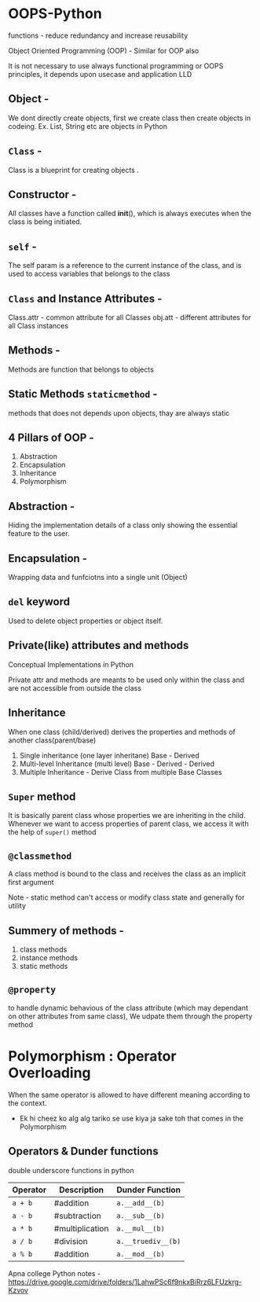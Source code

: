 # OOPS-Python

functions - reduce redundancy and increase reusability

Object Oriented Programming (OOP) - Similar for OOP also

It is not necessary to use always functional programming or OOPS principles, it depends upon usecase and application LLD

## Object - 
We dont directly create objects, first we create class then create objects in codeing.
Ex. List, String etc are objects in Python

## `Class` - 
Class is a blueprint for creating objects .

## Constructor -
All classes have a function called __init__(), which is always executes when the class is being initiated.

## `self` - 
The self param is a reference to the current instance of the class, and is used to access variables that belongs to the class

## `Class` and Instance Attributes - 
Class.attr - common attribute for all Classes
obj.att - different attributes for all Class instances

## Methods -
Methods are function that belongs to objects

## Static Methods `staticmethod` -
methods that does not depends upon objects, thay are always static

## 4 Pillars of OOP - 
1. Abstraction
2. Encapsulation
3. Inheritance
4. Polymorphism

## Abstraction -
Hiding the implementation details of a class only showing the essential feature to the user.

## Encapsulation - 
Wrapping data and funfciotns into a single unit (Object)

## `del` keyword
Used to delete object properties or object itself.

## Private(like) attributes and methods
Conceptual Implementations in Python

Private attr and methods are meants to be used only within the class and are not accessible from outside the class

## Inheritance
When one class (child/derived) derives the properties and methods of another class(parent/base)

1. Single inheritance (one layer inheritane) Base - Derived
2. Multi-level Inheritance (multi level) Base - Derived - Derived
3. Multiple Inheritance - Derive Class from multiple Base Classes

## `Super` method
It is basically parent class whose properties we are inheriting in the child. Whenever we want to access properties of parent class, we access it with the help of `super()` method

## `@classmethod` 
A class method is bound to the class and receives the class as an implicit first argument

Note - static method can't access or modify class state and generally for utility

## Summery of methods - 
1. class methods
2. instance methods
3. static methods

## `@property`
to handle dynamic behavious of the class attribute (which may dependant on other attributes from same class), We udpate them through the property method 

# Polymorphism : Operator Overloading  

When the same operator is allowed to have different meaning according to the context.  

 - Ek hi cheez ko alg alg tariko se use kiya ja sake toh that comes in the Polymorphism

## Operators & Dunder functions  
double underscore functions in python 

| Operator | Description      | Dunder Function    |
|----------|------------------|--------------------|
| `a + b`  | #addition        | `a.__add__(b)`     |
| `a - b`  | #subtraction     | `a.__sub__(b)`     |
| `a * b`  | #multiplication  | `a.__mul__(b)`     |
| `a / b`  | #division        | `a.__truediv__(b)` |
| `a % b`  | #addition        | `a.__mod__(b)`     |

Apna college Python notes - https://drive.google.com/drive/folders/1LahwPSc6f9nkxBiRrz6LFUzkrg-Kzvov